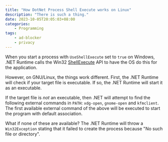 ```yaml
---
title: "How DotNet Process Shell Execute works on Linux"
description: "There is such a thing."
date: 2023-10-05T20:05:03+08:00
categories:
    - Programming
tags:
    - ad-blocker
    - privacy
---
```


When you start a process with `UseShellExecute` set to `true` on Windows, .NET Runtime calls the Win32 [ShellExecute](https://learn.microsoft.com/windows/win32/api/shellapi/nf-shellapi-shellexecuteexw) API to have the OS do this for the application.

However, on GNU/Linux, the things work different. First, the .NET Runtime will check if your target file is executable. If so, the .NET Runtime will start it as an executable.

If the target file is _not_ an executable, then .NET will attempt to find the following external commands in `PATH`: `xdg-open`, `gnome-open` and `kfmclient`. The first available external command of the above will be executed to start the program with default association.

What if none of these are available? The .NET Runtime will throw a `Win32Exception` stating that it failed to create the process because "No such file or directory".
